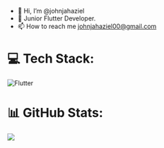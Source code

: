 - 👋 Hi, I’m @johnjahaziel
- 👀 Junior Flutter Developer.
- 📫 How to reach me johnjahaziel00@gmail.com

# 💻 Tech Stack:
![Flutter]([https://img.shields.io/badge/c-%2300599C.svg?style=for-the-badge&logo=c&logoColor=white](https://www.google.com/url?sa=i&url=https%3A%2F%2Ficons8.com%2Ficons%2Fset%2Fflutter-logo&psig=AOvVaw1WdcBgsdyWZc9AvswsMkXR&ust=1745083300178000&source=images&cd=vfe&opi=89978449&ved=0CBUQjRxqFwoTCMjA14SM4owDFQAAAAAdAAAAABAE))

# 📊 GitHub Stats:
![](https://nirzak-streak-stats.vercel.app/?user=johnjahaziel&theme=dark&hide_border=false)<br/>

<!---
johnjahaziel/johnjahaziel is a ✨ special ✨ repository because its `README.md` (this file) appears on your GitHub profile.
You can click the Preview link to take a look at your changes.
--->
